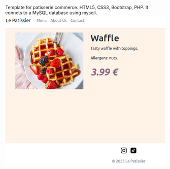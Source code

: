 Template for patisserie commerce. HTML5, CSS3, Bootstrap, PHP. It connets to a MySQL database using mysqli. 
![alt](https://github.com/morenopilaralejandro/lepatissier/blob/main/img/github/product-details.png?raw=true)
